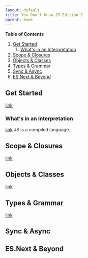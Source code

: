 ```yaml
---
layout: default
title: You Don't Know JS Edition 2
parent: Book
---
```

**Table of Contents**

1. [Get Started](#get-started)
	1. [What's in an Interpretation](#whats-in-an-interpretation)
1. [Scope & Closures](#scope%C2%A0-closures)
1. [Objects & Classes](#objects--classes)
1. [Types & Grammar](#types--grammar)
1. [Sync & Async](#sync--async)
1. [ES.Next & Beyond](#esnext--beyond)

## Get Started
[link](https://github.com/getify/You-Dont-Know-JS/blob/2nd-ed/get-started/README.md)
### What's in an Interpretation 
[link](https://github.com/getify/You-Dont-Know-JS/blob/2nd-ed/get-started/ch1.md#whats-in-an-interpretation)
JS is a compiled language.


## Scope & Closures
[link](https://github.com/getify/You-Dont-Know-JS/blob/2nd-ed/scope-closures/README.md)


## Objects & Classes
[link](https://github.com/getify/You-Dont-Know-JS/blob/2nd-ed/objects-classes/README.md)


## Types & Grammar
[link](https://github.com/getify/You-Dont-Know-JS/blob/2nd-ed/types-grammar/README.md)


## Sync & Async


## ES.Next & Beyond